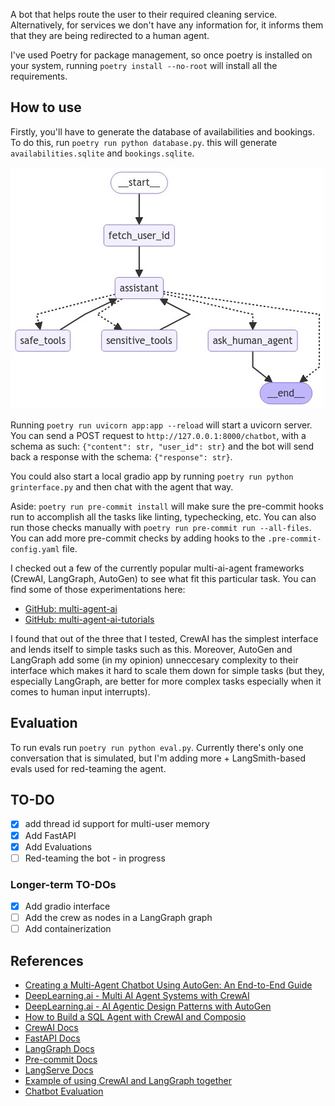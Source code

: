 A bot that helps route the user to their required cleaning service. Alternatively, for services we don't have any information for, it informs them that they are being redirected to a human agent.

I've used Poetry for package management, so once poetry is installed on your system, running `poetry install --no-root` will install all the requirements.

## How to use
Firstly, you'll have to generate the database of availabilities and bookings. To do this, run `poetry run python database.py`. this will generate `availabilities.sqlite` and `bookings.sqlite`.

![Graph of the LangGraph bot and its tools](images/graph.jpeg)

Running `poetry run uvicorn app:app --reload` will start a uvicorn server. You can send a POST request to `http://127.0.0.1:8000/chatbot`, with a schema as such: `{"content": str, "user_id": str}` and the bot will send back a response with the schema: `{"response": str}`.

You could also start a local gradio app by running `poetry run python grinterface.py` and then chat with the agent that way.

Aside: `poetry run pre-commit install` will make sure the pre-commit hooks run to accomplish all the tasks like linting, typechecking, etc. You can also run those checks manually with `poetry run pre-commit run --all-files`. You can add more pre-commit checks by adding hooks to the `.pre-commit-config.yaml` file.

I checked out a few of the currently popular multi-ai-agent frameworks (CrewAI, LangGraph, AutoGen) to see what fit this particular task. You can find some of those experimentations here:
- [GitHub: multi-agent-ai](https://github.com/kevin-v96/multi-agent-ai)
- [GitHub: multi-agent-ai-tutorials](https://github.com/kevin-v96/multi-agent-ai-tutorials)

I found that out of the three that I tested, CrewAI has the simplest interface and lends itself to simple tasks such as this. Moreover, AutoGen and LangGraph add some (in my opinion) unneccesary complexity to their interface which makes it hard to scale them down for simple tasks (but they, especially LangGraph, are better for more complex tasks especially when it comes to human input interrupts).

## Evaluation
To run evals run `poetry run python eval.py`. Currently there's only one conversation that is simulated, but I'm adding more + LangSmith-based evals used for red-teaming the agent.

## TO-DO
- [x] add thread id support for multi-user memory
- [x] Add FastAPI
- [x] Add Evaluations
- [ ] Red-teaming the bot - in progress
### Longer-term TO-DOs
- [x] Add gradio interface
- [ ] Add the crew as nodes in a LangGraph graph
- [ ] Add containerization

## References
- [Creating a Multi-Agent Chatbot Using AutoGen: An End-to-End Guide](https://blog.arjun-g.com/creating-a-multi-agent-chatbot-using-autogen-an-end-to-end-guide-78b6671a96b4)
- [DeepLearning.ai - Multi AI Agent Systems with CrewAI](https://learn.deeplearning.ai/courses/multi-ai-agent-systems-with-crewai)
- [DeepLearning.ai - AI Agentic Design Patterns with AutoGen](https://learn.deeplearning.ai/courses/ai-agentic-design-patterns-with-autogen)
- [How to Build a SQL Agent with CrewAI and Composio](https://www.analyticsvidhya.com/blog/2024/07/sql-agent-with-crewai-and-composio/)
 - [CrewAI Docs](https://docs.crewai.com/)
 - [FastAPI Docs](https://fastapi.tiangolo.com/)
 - [LangGraph Docs](https://langchain-ai.github.io/langgraph/tutorials/customer-support/customer-support/)
 - [Pre-commit Docs](https://pre-commit.com/)
 - [LangServe Docs](https://python.langchain.com/v0.2/docs/langserve/)
 - [Example of using CrewAI and LangGraph together](https://github.com/crewAIInc/crewAI-examples/tree/main/CrewAI-LangGraph)
 - [Chatbot Evaluation](https://langchain-ai.github.io/langgraph/tutorials/chatbot-simulation-evaluation/agent-simulation-evaluation/)

